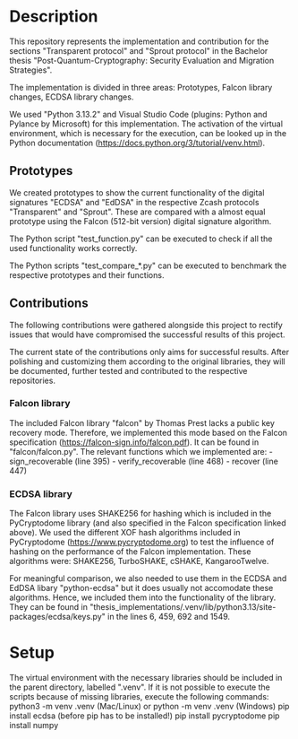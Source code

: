 # Description
This repository represents the implementation and contribution for the sections "Transparent protocol" and
"Sprout protocol" in the Bachelor thesis "Post-Quantum-Cryptography: Security Evaluation and Migration Strategies".

The implementation is divided in three areas: Prototypes, Falcon library changes, ECDSA library changes.

We used "Python 3.13.2" and Visual Studio Code (plugins: Python and Pylance by Microsoft) for this implementation. The activation of the virtual environment, which is necessary for the execution,
can be looked up in the Python documentation (https://docs.python.org/3/tutorial/venv.html).

## Prototypes
We created prototypes to show the current functionality of the digital signatures "ECDSA" and "EdDSA"
in the respective Zcash protocols "Transparent" and "Sprout". These are compared with a almost equal
prototype using the Falcon (512-bit version) digital signature algorithm.

The Python script "test_function.py" can be executed to check if all the used functionality works correctly.

The Python scripts "test_compare_*.py" can be executed to benchmark the respective prototypes and their functions.

## Contributions
The following contributions were gathered alongside this project to rectify issues that would have
compromised the successful results of this project.

The current state of the contributions only aims for successful results. After polishing and customizing
them according to the original libraries, they will be documented, further tested and contributed
to the respective repositories.

### Falcon library
The included Falcon library "falcon" by Thomas Prest lacks a public key recovery mode.
Therefore, we implemented this mode based on the Falcon specification (https://falcon-sign.info/falcon.pdf). It can be found in "falcon/falcon.py".
The relevant functions which we implemented are:
    - sign_recoverable (line 395)
    - verify_recoverable (line 468)
    - recover (line 447)

### ECDSA library
The Falcon library uses SHAKE256 for hashing which is included in the PyCryptodome library (and also specified in the Falcon specification linked above).
We used the different XOF hash algorithms included in PyCryptodome (https://www.pycryptodome.org) to test the influence
of hashing on the performance of the Falcon implementation.
These algorithms were: SHAKE256, TurboSHAKE, cSHAKE, KangarooTwelve.

For meaningful comparison, we also needed to use them in the ECDSA and EdDSA libary "python-ecdsa" but
it does usually not accomodate these algorithms. Hence, we included them into the functionality of
the library. They can be found in "thesis_implementations/.venv/lib/python3.13/site-packages/ecdsa/keys.py" in the lines 6, 459, 692 and 1549.

# Setup
The virtual environment with the necessary libraries should be included in the parent directory, labelled ".venv".
If it is not possible to execute the scripts because of missing libraries, execute the following commands:
python3 -m venv .venv (Mac/Linux) or python -m venv .venv (Windows)
pip install ecdsa (before pip has to be installed!)
pip install pycryptodome
pip install numpy